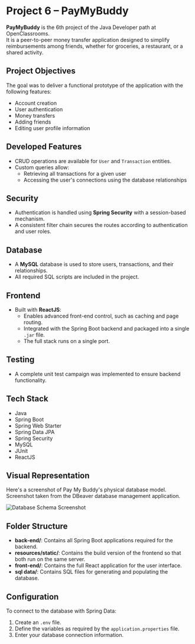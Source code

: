 # Project 6 – PayMyBuddy

**PayMyBuddy** is the 6th project of the Java Developer path at OpenClassrooms.  
It is a peer-to-peer money transfer application designed to simplify reimbursements among friends, whether for groceries, a restaurant, or a shared activity.

## Project Objectives

The goal was to deliver a functional prototype of the application with the following features:

- Account creation
- User authentication
- Money transfers
- Adding friends
- Editing user profile information

## Developed Features

- CRUD operations are available for `User` and `Transaction` entities.
- Custom queries allow:
  - Retrieving all transactions for a given user
  - Accessing the user's connections using the database relationships

## Security

- Authentication is handled using **Spring Security** with a session-based mechanism.
- A consistent filter chain secures the routes according to authentication and user roles.

## Database

- A **MySQL** database is used to store users, transactions, and their relationships.
- All required SQL scripts are included in the project.

## Frontend

- Built with **ReactJS**:
  - Enables advanced front-end control, such as caching and page routing.
  - Integrated with the Spring Boot backend and packaged into a single `.jar` file.
  - The full stack runs on a single port.

## Testing

- A complete unit test campaign was implemented to ensure backend functionality.

## Tech Stack

- Java
- Spring Boot
- Spring Web Starter
- Spring Data JPA
- Spring Security
- MySQL
- JUnit
- ReactJS

## Visual Representation

Here's a screenshot of Pay My Buddy's physical database model.  
Screenshot taken from the DBeaver database management application.

![Database Schema Screenshot](sqldata/modele_physique_de_données.png)

## Folder Structure

- **back-end/**: Contains all Spring Boot applications required for the backend.
- **resources/static/**: Contains the build version of the frontend so that both run on the same server.
- **front-end/**: Contains the full React application for the user interface.
- **sql data/**: Contains SQL files for generating and populating the database.

## Configuration

To connect to the database with Spring Data:
1. Create an `.env` file.
2. Define the variables as required by the `application.properties` file.
3. Enter your database connection information.